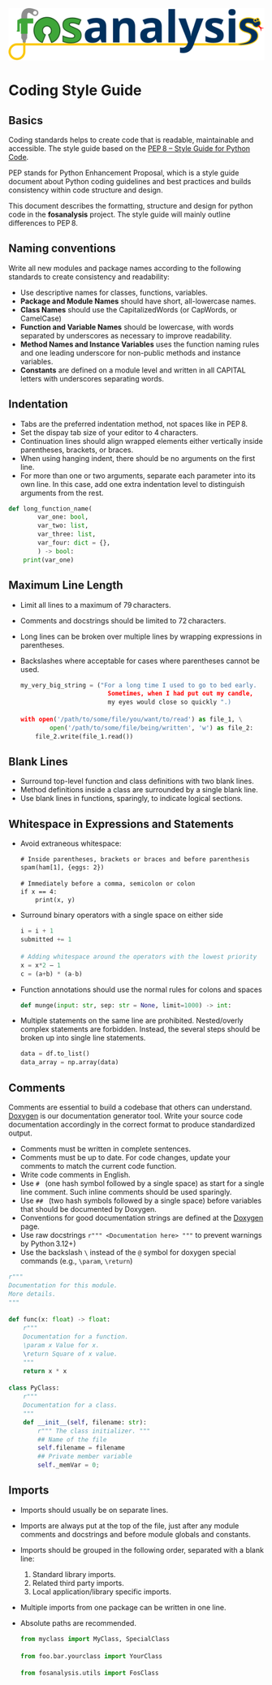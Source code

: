 ![alt text](graphics/fosanalysis_logo.svg "fosanalysis logo")
# Coding Style Guide

## Basics

Coding standards helps to create code that is readable, maintainable and accessible.
The style guide based on the [PEP 8 – Style Guide for Python Code](https://peps.python.org/pep-0008/).

PEP stands for Python Enhancement Proposal, which is a style guide document about Python coding guidelines and best practices and builds consistency within code structure and design.

This document describes the formatting, structure and design for python code in the **fosanalysis** project.
The style guide will mainly outline differences to PEP 8.

## Naming conventions

Write all new modules and package names according to the following standards to create consistency and readability:

- Use descriptive names for classes, functions, variables.
- **Package and Module Names** should have short, all-lowercase names.
- **Class Names** should use the CapitalizedWords (or CapWords, or CamelCase)
- **Function and Variable Names** should be lowercase, with words separated by underscores as necessary to improve readability.
- **Method Names and Instance Variables** uses the function naming rules and one leading underscore for non-public methods and instance variables.
- **Constants** are defined on a module level and written in all CAPITAL letters with underscores separating words.

## Indentation

- Tabs are the preferred indentation method, not spaces like in PEP 8.
- Set the dispay tab size of your editor to 4 characters.
- Continuation lines should align wrapped elements either vertically inside parentheses, brackets, or braces.
- When using hanging indent, there should be no arguments on the first line.
- For more than one or two arguments, separate each parameter into its own line.
    In this case, add one extra indentation level to distinguish arguments from the rest.

```python
def long_function_name(
		var_one: bool, 
		var_two: list, 
		var_three: list,
		var_four: dict = {},
		) -> bool:
	print(var_one)
```

## Maximum Line Length

- Limit all lines to a maximum of 79 characters.
- Comments and docstrings should be limited to 72 characters.
- Long lines can be broken over multiple lines by wrapping expressions in parentheses.
- Backslashes where acceptable for cases where parentheses cannot be used.
    
    ```python
    my_very_big_string = ("For a long time I used to go to bed early.
    						Sometimes, when I had put out my candle,
    						my eyes would close so quickly ".)
    
    with open('/path/to/some/file/you/want/to/read') as file_1, \
    		open('/path/to/some/file/being/written', 'w') as file_2:
    	file_2.write(file_1.read())
    ```

## Blank Lines

- Surround top-level function and class definitions with two blank lines.
- Method definitions inside a class are surrounded by a single blank line.
- Use blank lines in functions, sparingly, to indicate logical sections.

## Whitespace in Expressions and Statements

- Avoid extraneous whitespace:
    
    ```
    # Inside parentheses, brackets or braces and before parenthesis
    spam(ham[1], {eggs: 2})
    
    # Immediately before a comma, semicolon or colon
    if x == 4:
    	print(x, y)
    ```

- Surround binary operators with a single space on either side
    
    ```python
    i = i + 1
    submitted += 1
    
    # Adding whitespace around the operators with the lowest priority
    x = x*2 – 1
    c = (a+b) * (a-b)
    ```

- Function annotations should use the normal rules for colons and spaces
    
    ```python
    def munge(input: str, sep: str = None, limit=1000) -> int:
    ```

- Multiple statements on the same line are prohibited.
     Nested/overly complex statements are forbidden.
     Instead, the several steps should be broken up into single line statements.
    
    ```python
    data = df.to_list()
    data_array = np.array(data)
    ```

## Comments

Comments are essential to build a codebase that others can understand.
[Doxygen](https://www.doxygen.nl) is our documentation generator tool.
Write your source code documentation accordingly in the correct format to produce standardized output.

- Comments must be written in complete sentences.
- Comments must be up to date. For code changes, update your comments to match the current code function.
- Write code comments in English.
- Use `# ` (one hash symbol followed by a single space) as start for a single line comment.
    Such inline comments should be used sparingly.
- Use `## ` (two hash symbols followed by a single space) before variables that should be documented by Doxygen.
- Conventions for good documentation strings are defined at the [Doxygen](https://www.doxygen.nl/manual/docblocks.html) page.
- Use raw docstrings `r""" <Documentation here> """` to prevent warnings by Python 3.12+)
- Use the backslash `\` instead of the `@` symbol for doxygen special commands (e.g., `\param`, `\return`)

```python
r"""
Documentation for this module.
More details.
"""

def func(x: float) -> float:
	r"""
	Documentation for a function.
	\param x Value for x.
	\return Square of x value.
	"""
	return x * x

class PyClass:
	r"""
	Documentation for a class.
	"""
	def __init__(self, filename: str):
		r""" The class initializer. """
		## Name of the file
		self.filename = filename
		## Private member variable
		self._memVar = 0;
```

## Imports

- Imports should usually be on separate lines.
- Imports are always put at the top of the file, just after any module comments and docstrings and before module globals and constants.
- Imports should be grouped in the following order, separated with a blank line:
    1. Standard library imports.
    2. Related third party imports.
    3. Local application/library specific imports.
- Multiple imports from one package can be written in one line.
- Absolute paths are recommended.
    
    ```python
    from myclass import MyClass, SpecialClass
    
    from foo.bar.yourclass import YourClass
    
    from fosanalysis.utils import FosClass
    ```
